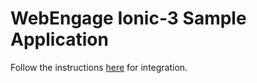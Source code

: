 
# WebEngage Ionic-3 Sample Application

Follow the instructions [here](https://docs.webengage.com/docs/cordova-getting-started) for integration.
